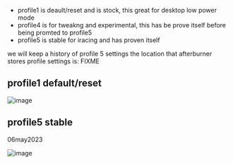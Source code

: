 * profile1 is deault/reset and is stock, this great for desktop low power mode
* profile4 is for tweakng and experimental, this has be prove itself before being promted to profile5
* profile5 is stable for iracing and has proven itself

we will keep a history of profile 5 settings
the location that afterburner stores profile settings is: FIXME

## profile1 default/reset
![image](https://user-images.githubusercontent.com/64855865/236620940-072e2211-0d97-466a-bd1a-4ef1990d8c44.png)

## profile5 stable
06may2023

![image](https://user-images.githubusercontent.com/64855865/236621283-26e3b1e1-6b67-4857-95c7-101126b55c1b.png)
